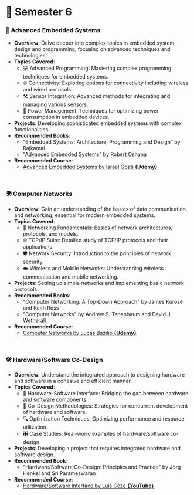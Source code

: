 # 📓 Semester 6 

### 🤖 Advanced Embedded Systems
- **Overview**: Delve deeper into complex topics in embedded system design and programming, focusing on advanced techniques and technologies.
- **Topics Covered**:
  - 💻 Advanced Programming: Mastering complex programming techniques for embedded systems.
  - 🌐 Connectivity: Exploring options for connectivity including wireless and wired protocols.
  - 🛠️ Sensor Integration: Advanced methods for integrating and managing various sensors.
  - 🔌 Power Management: Techniques for optimizing power consumption in embedded devices.
- **Projects**: Developing sophisticated embedded systems with complex functionalities.
- **Recommended Books**:
  - "Embedded Systems: Architecture, Programming and Design" by Rajkamal
  - "Advanced Embedded Systems" by Robert Oshana
- **Recommended Course**:
  - [Advanced Embedded Systems by Israel Gbati **{Udemy}**](https://www.udemy.com/course/embedded-systems-advance-bare-metal-programming/)

<br>

### 🌍 Computer Networks
- **Overview**: Gain an understanding of the basics of data communication and networking, essential for modern embedded systems.
- **Topics Covered**:
  - 📡 Networking Fundamentals: Basics of network architectures, protocols, and models.
  - 🌐 TCP/IP Suite: Detailed study of TCP/IP protocols and their applications.
  - 🛡️ Network Security: Introduction to the principles of network security.
  - ☁️ Wireless and Mobile Networks: Understanding wireless communication and mobile networking.
- **Projects**: Setting up simple networks and implementing basic network protocols.
- **Recommended Books**:
  - "Computer Networking: A Top-Down Approach" by James Kurose and Keith Ross
  - "Computer Networks" by Andrew S. Tanenbaum and David J. Wetherall
- **Recommended Course**:
  - [Computer Networks by Lucas Bazilio **{Udemy}**](https://www.udemy.com/course/the-complete-computer-networks-course-from-zero-to-expert/)

<br>

### 🛠️ Hardware/Software Co-Design
- **Overview**: Understand the integrated approach to designing hardware and software in a cohesive and efficient manner.
- **Topics Covered**:
  - 🧠 Hardware-Software Interface: Bridging the gap between hardware and software components.
  - 📌 Co-Design Methodologies: Strategies for concurrent development of hardware and software.
  - 🔍 Optimization Techniques: Optimizing performance and resource utilization.
  - 🎛️ Case Studies: Real-world examples of hardware/software co-design.
- **Projects**: Developing a project that requires integrated hardware and software design.
- **Recommended Book**:
  - "Hardware/Software Co-Design: Principles and Practice" by Jörg Henkel and Sri Parameswaran
- **Recommended Course**:
  - [Hardware/Software Interface by Luis Ceze **{YouTube}**](https://www.youtube.com/playlist?list=PL0oekSefhQVJdk0hSRu6sZ2teWM740NtL)

